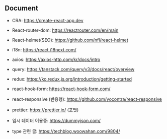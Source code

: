 ## Document
- CRA: https://create-react-app.dev
- React-router-dom: https://reactrouter.com/en/main
- React-helmet(SEO): https://github.com/nfl/react-helmet
- i18n: https://react.i18next.com/
- axios: https://axios-http.com/kr/docs/intro
- query: https://tanstack.com/query/v3/docs/react/overview
- redux: https://ko.redux.js.org/introduction/getting-started
- react-hook-form: https://react-hook-form.com/

- react-responsive (반응형): https://github.com/yocontra/react-responsive
- prettier: https://prettier.io/ (포맷)

- 임시 데이터 이용중: https://dummyjson.com/
- type 관련 글: https://techblog.woowahan.com/9804/
